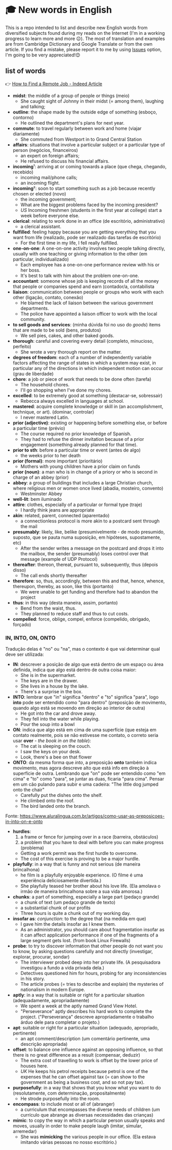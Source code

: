# 🎓 New words in English
This is a repo intended to list and describe new English words from diversified subjects found during my reads on the Internet (I'm in a working progress to learn more and more 😉). The most of translation and examples are from Cambridge Dictionary and Google Translate or from the own article. If you find a mistake, please report it to me by using [Issues](https://github.com/rpizzolato/english-new-words/issues) option, I'm going to be very appreciated!😊

## list of words
👉 [How to Find a Remote Job - Indeed Article](https://www.indeed.com/career-advice/finding-a-job/how-to-find-a-remote-job?from=career_guide_email&isid=careeradvice-us&ikw=career_guide_newsletter_2020_08_26_jsx_for_cg_us_template_a&utm_campaign=jsx_for_cg&utm_source=jobseeker_email&utm_medium=email)
- **midst**: the middle of a group of people or things (meio)
  - She caught sight of Johnny in their midst (= among them), laughing and talking;
- **outline**: the shape made by the outside edge of something (esboço, contorno)
  - He outlined the department's plans for next year.
- **commute**: to travel regularly between work and home (viajar diariamente)
  - She commuted from Westport in to Grand Central Station
- **affairs**: situations that involve a particular subject or a particular type of person (negócios, financeiros)
  - an expert on foreign affairs;
  - He refused to discuss his financial affairs.
- **incoming**¹: arriving at or coming towards a place (que chega, chegando, recebido)
  - incoming mail/phone calls;
  - an incoming flight.
- **incoming**²: soon to start something such as a job because recently chosen or elected (novo)
  - the incoming government;
  - What are the biggest problems faced by the incoming president?
  - _US_ Incoming freshmen (students  in the first year at college) start a week before everyone else.
- **clerical**: relating to work done in an office (de escritório, administrativo)
  - a clerical assistant.
- **fulfilled**: feeling happy because you are getting everything that you want from life (realizado, pode ser realizado das tarefas de escritório)
  - For the first time in my life, I fell really fulfilled.
- **one-on-one**: A one-on-one activity involves two people talking directly, usually with one teaching or giving information to the other (em particular, individualizado)
  - Each employee has a one-on-one performance review with his or her boss.
  - It's best to talk with him about the problem one-on-one.
- **accountant**: someone whose job is keeping records of all the money that people or companies spend and earn (contador/a, contabilista
- **liaison**: communication between people or groups who work with each other (ligação, contato, conexão)
  - He blamed the lack of liaison between the various government departments.
  - The police have appointed a liaison officer to work with the local community.
- **to sell goods and services**: (minha dúvida foi no uso do _goods_) items that are made to be sold (bens, produtos)
  - We sell pies, cakes, and other baked goods.
- **thorough**: careful and covering every detail (completo, minucioso, perfeito)
  - She wrote a very thorough report on the matter.
-  **degrees of freedom**: each of a number of independently variable factors affecting the range of states in which a system may exist, in particular any of the directions in which independent motion can occur (grau de liberdade)
- **chore**: a job or piece of work that needs to be done often (tarefa)
  - The household chores.
  - I'll go shopping when I've done my chores.
- **excelled**: to be extremely good at something (destacar-se, sobressair)
  - Rebecca always excelled in languages at school.
- **mastered**: acquire complete knowledge or skill in (an accomplishment, technique, or art). (dominar, controlar)
  - I never mastered Latin.
- **prior (adjective)**: existing or happening before something else, or before a particular time (prévio)
  - The course required no prior knowledge of Spanish.
  - They had to refuse the dinner invitation because of a prior engagement (something already planned for that time).
- **prior to sth**: before a particular time or event (antes de algo)
  - the weeks prior to her death
- **prior (formal)**: more important (prioritário)
  - Mothers with young children have a prior claim on funds
- **prior (noun)**: a man who is in change of a priory or who is second in charge of an abbey (prior)
- **abbey**: a group of buildings that includes a large Christian church, where religious men or women once lived (abadia, mosteiro, convento)
  - Westminster Abbey
- **well-lit**: bem iluminado
- **attire**: clothes, especially of a particular or formal type (traje)
  - I hardly think jeans are appropriate 
- **akin**: related, parent, connected (aparentado)
  - a connectionless protocol is more akin to a postcard sent through
the mail
- **presumably**: likely, like, belike (presumivelmente - de modo presumido, suposto, que se pauta numa suposição, em hipóteses, supostamente, etc)
  - After the sender writes a message on the postcard and drops it into the mailbox,
the sender (presumably) loses control over that message (example of UDP Protocol)
- **thereafter**: thereon, thereat, pursuant to, subsequently, thus (depois disso)
  - The call ends shortly thereafter
- **therefore**: so, thus, accordingly, between this and that, hence, whence, thereupon, thereby, as soon, like this (portanto)
  - We were unable to get funding and therefore had to abandon the project
- **thus**: in this way (desta maneira, assim, portanto)
  - Bend from the waist, thus.
  - They planned to reduce staff and thus to cut costs.
- **compelled**: force, oblige, compel, enforce (compelido, obrigado, forçado)

### IN, INTO, ON, ONTO

Tradução delas é "no" ou "na", mas o contexto é que vai determinar qual deve ser utilizada:
- **IN**: descrever a posição de algo que está dentro de um espaço ou área definida, indica que algo está dentro de outra coisa maior:
  - She is in the supermarket.
  - The keys are in the drawer.
  - She lives in a house by the lake.
  - There's a surprise in the box.
- **INTO**: lembrar que "in" significa "dentro" e "to" significa "para", logo **into** pode ser entendido como "para dentro" (preposição de movimento, quando algo está se movendo em direção ao interior de outra)
  - He got into the car and drove away.
  - They fell into the water while playing.
  - Pour the soup into a bowl
- **ON**: indica que algo está em cima de uma superfície (que esteja em contato realmente, pois se não estivesse me contato, o correto seria usar **over** - *the book in on the table*):
  - The cat is sleeping on the couch.
  - I saw the keys on your desk.
  - Look, there's a bee on that flower
- **ONTO**: da mesma forma que *into*, a preposição **onto** também indica movimento, mas agora descreve alto que está info em direção à superfície de outra. Lembrando que "on" pode ser entendido como "em cima" e "to" como "para", se juntar as duas, ficaria "para cima". Pensar em um cão pulando para subir e uma cadeira: "The little dog jumped onto the chair"
  - Carefully put the dishes onto the shelf.
  - He climbed onto the roof.
  - The bird landed onto the branch.

Fonte: https://www.aluralingua.com.br/artigos/como-usar-as-preposicoes-in-into-on-e-onto

- **hurdles**: 
  1. a frame or fence for jumping over in a race (barreira, obstáculos)
  2. a problem that you have to deal with before you can make progress (problema)
    - Getting a work permit was the first hurdle to overcome.
    - The cost of this exercise is proving to be a major hurdle.
- **playfully**: in a way that is funny and not serious (de maneira brincalhona)
  - he film is a playfully enjoyable experience. (O filme é uma experiência deliciosamente divertida.)
  - She playfully teased her brother about his love life. (Ela amolava o irmão de maneira brincalhona sobre a sua vida amorosa.)
- **chunks**: a part of something, especially a large part (pedaço grande)
  - a chunk of text (um pedaço grande de texto)
  - a substantial chunk of our profits
  - Three hours is quite a chunk out of my working day.
- **insofar as**: *conjunction*: to the degree that (na medida em que)
  - I gave him the details insofar as I knew them.
  - As an administrator, you should care about fragmentation insofar as it can affect application performance if one of the fragments of a large segment gets lost. (from book Linux Firewalls)
- **probe**: to try to discover information that other people do not want you to know, by asking questions carefully and not directly (investigar, explorar, procurar, sondar)
  - The interviewer probed deep into her private life. (A pesquisadora investigou a fundo a vida privada dela.)
  - Detectives questioned him for hours, probing for any inconsistencies in his story.
  - The article probes (= tries to describe and explain) the mysteries of nationalism in modern Europe.
- **aptly**: in a way that is suitable or right for a particular situation (adequadamente, apropriadamente)
  - We spent a week at the aptly named Grand View Hotel.
  - "Perseverance" aptly describes his hard work to complete the project. ("Perseverança" descreve apropriadamente o trabalho árduo dele para completar o projeto.)
- **apt**: suitable or right for a particular situation (adequado, apropriado, pertinente)
  - an apt comment/description (um comentário pertinente, uma descrição apropriada)
- **offset**: to balance one influence against an opposing influence, so that there is no great difference as a result (compensar, deduzir)
  - The extra cost of travelling to work is offset by the lower price of houses here.
  - *UK* He keeps his petrol receipts because petrol is one of the expenses that he can offset against tax (= can show to the government as being a business cost, and so not pay tax).
- **purposefully**: in a way that shows that you know what you want to do (resolutamente, com determinação, propositalmente)
  - He strode purposefully into the room.
- **encompass**: to include most or all of (abranger)
  - a curriculum that encompasses the diverse needs of children (um currículo que abrange as diversas necessidades das crianças)
- **mimic**: to copy the way in which a particular person usually speaks and moves, usually in order to make people laugh (imitar, simular, arremedar)
  - She was **mimicking** the various people in our office. (Ela estava imitando várias pessoas no nosso escritório.)